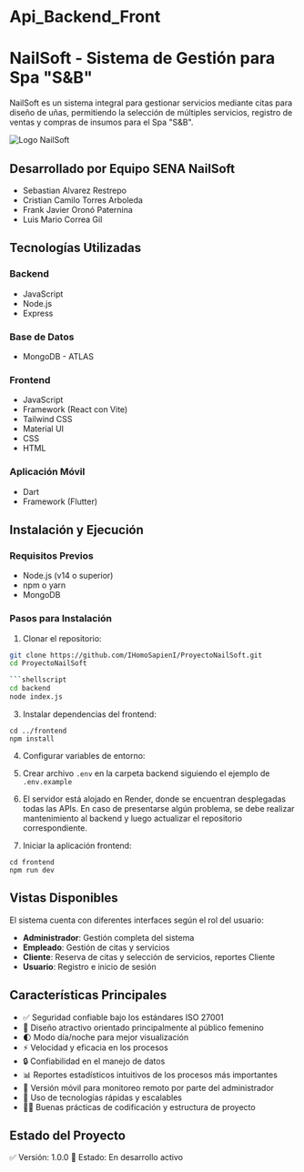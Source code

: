 # Api_Backend_Front
# NailSoft - Sistema de Gestión para Spa "S&B"

NailSoft es un sistema integral para gestionar servicios mediante citas para diseño de uñas, permitiendo la selección de múltiples servicios, registro de ventas y compras de insumos para el Spa "S&B".

![Logo NailSoft](https://gitbf.onrender.com/uploads/SPA%20Y%20BELLEZA%20MARCA%20DE%20AGUA%20DISTINTA.png) <!-- Reemplaza con la URL de tu logo -->

## Desarrollado por Equipo SENA NailSoft

- Sebastian Alvarez Restrepo
- Cristian Camilo Torres Arboleda
- Frank Javier Oronó Paternina
- Luis Mario Correa Gil

## Tecnologías Utilizadas

### Backend
- JavaScript
- Node.js
- Express

### Base de Datos
- MongoDB - ATLAS

### Frontend
- JavaScript
- Framework (React con Vite)
- Tailwind CSS
- Material UI
- CSS
- HTML

### Aplicación Móvil
- Dart
- Framework (Flutter)

## Instalación y Ejecución

### Requisitos Previos
- Node.js (v14 o superior)
- npm o yarn
- MongoDB

### Pasos para Instalación

1. Clonar el repositorio:
```bash
git clone https://github.com/IHomoSapienI/ProyectoNailSoft.git
cd ProyectoNailSoft

```shellscript
cd backend
node index.js
```

3. Instalar dependencias del frontend:


```shellscript
cd ../frontend
npm install
```

4. Configurar variables de entorno:

1. Crear archivo `.env` en la carpeta backend siguiendo el ejemplo de `.env.example`



5. El servidor está alojado en Render, donde se encuentran desplegadas todas las APIs.
En caso de presentarse algún problema, se debe realizar mantenimiento al backend y luego actualizar el repositorio correspondiente.

6. Iniciar la aplicación frontend:


```shellscript
cd frontend
npm run dev
```

## Vistas Disponibles

El sistema cuenta con diferentes interfaces según el rol del usuario:

- **Administrador**: Gestión completa del sistema
- **Empleado**: Gestión de citas y servicios
- **Cliente**: Reserva de citas y selección de servicios, reportes Cliente
- **Usuario**: Registro e inicio de sesión


## Características Principales

- ✅ Seguridad confiable bajo los estándares ISO 27001
- 💅 Diseño atractivo orientado principalmente al público femenino
- 🌓 Modo día/noche para mejor visualización
- ⚡ Velocidad y eficacia en los procesos
- 🔒 Confiabilidad en el manejo de datos
- 📊 Reportes estadísticos intuitivos de los procesos más importantes
- 📱 Versión móvil para monitoreo remoto por parte del administrador
- 🚀 Uso de tecnologías rápidas y escalables
- 👨‍💻 Buenas prácticas de codificación y estructura de proyecto

## Estado del Proyecto
✅ Versión: 1.0.0
🚧 Estado: En desarrollo activo
